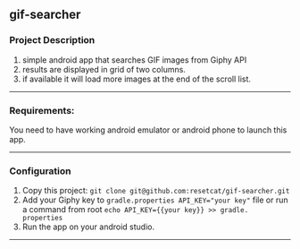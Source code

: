 gif-searcher
---
### Project Description
1. simple android app that searches GIF images from Giphy API
2. results are displayed in grid of two columns.
3. if available it will load more images at the end of the scroll list.
---
### Requirements:
You need to have working android emulator or android phone to launch this app.

---

### Configuration
1. Copy this project: `git clone git@github.com:resetcat/gif-searcher.git`<br />
2. Add your Giphy key to `gradle.properties API_KEY="your key"`  file or run a command from root `echo API_KEY={{your
   key}} >>
   gradle.
   properties`
3. Run the app on your android studio.

---